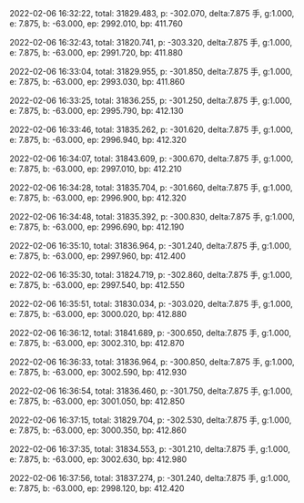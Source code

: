 2022-02-06 16:32:22, total: 31829.483, p: -302.070, delta:7.875 手, g:1.000, e: 7.875, b: -63.000, ep: 2992.010, bp: 411.760

2022-02-06 16:32:43, total: 31820.741, p: -303.320, delta:7.875 手, g:1.000, e: 7.875, b: -63.000, ep: 2991.720, bp: 411.880

2022-02-06 16:33:04, total: 31829.955, p: -301.850, delta:7.875 手, g:1.000, e: 7.875, b: -63.000, ep: 2993.030, bp: 411.860

2022-02-06 16:33:25, total: 31836.255, p: -301.250, delta:7.875 手, g:1.000, e: 7.875, b: -63.000, ep: 2995.790, bp: 412.130

2022-02-06 16:33:46, total: 31835.262, p: -301.620, delta:7.875 手, g:1.000, e: 7.875, b: -63.000, ep: 2996.940, bp: 412.320

2022-02-06 16:34:07, total: 31843.609, p: -300.670, delta:7.875 手, g:1.000, e: 7.875, b: -63.000, ep: 2997.010, bp: 412.210

2022-02-06 16:34:28, total: 31835.704, p: -301.660, delta:7.875 手, g:1.000, e: 7.875, b: -63.000, ep: 2996.900, bp: 412.320

2022-02-06 16:34:48, total: 31835.392, p: -300.830, delta:7.875 手, g:1.000, e: 7.875, b: -63.000, ep: 2996.690, bp: 412.190

2022-02-06 16:35:10, total: 31836.964, p: -301.240, delta:7.875 手, g:1.000, e: 7.875, b: -63.000, ep: 2997.960, bp: 412.400

2022-02-06 16:35:30, total: 31824.719, p: -302.860, delta:7.875 手, g:1.000, e: 7.875, b: -63.000, ep: 2997.540, bp: 412.550

2022-02-06 16:35:51, total: 31830.034, p: -303.020, delta:7.875 手, g:1.000, e: 7.875, b: -63.000, ep: 3000.020, bp: 412.880

2022-02-06 16:36:12, total: 31841.689, p: -300.650, delta:7.875 手, g:1.000, e: 7.875, b: -63.000, ep: 3002.310, bp: 412.870

2022-02-06 16:36:33, total: 31836.964, p: -300.850, delta:7.875 手, g:1.000, e: 7.875, b: -63.000, ep: 3002.590, bp: 412.930

2022-02-06 16:36:54, total: 31836.460, p: -301.750, delta:7.875 手, g:1.000, e: 7.875, b: -63.000, ep: 3001.050, bp: 412.850

2022-02-06 16:37:15, total: 31829.704, p: -302.530, delta:7.875 手, g:1.000, e: 7.875, b: -63.000, ep: 3000.350, bp: 412.860

2022-02-06 16:37:35, total: 31834.553, p: -301.210, delta:7.875 手, g:1.000, e: 7.875, b: -63.000, ep: 3002.630, bp: 412.980

2022-02-06 16:37:56, total: 31837.274, p: -301.240, delta:7.875 手, g:1.000, e: 7.875, b: -63.000, ep: 2998.120, bp: 412.420